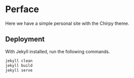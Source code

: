 # Perface

Here we have a simple personal site with the Chirpy theme.

## Deployment

With Jekyll installed, run the following commands.

```ruby
jekyll clean
jekyll build
jekyll serve
```

